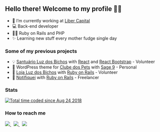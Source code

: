 ## Hello there! Welcome to my profile 👋😁
- 🚀 I’m currently working at [Liber Capital](http://libercapital.com.br/)
- 💻 Back-end developer
- 👨‍💻 Ruby on Rails and PHP
- ✨ Learning new stuff every mother fudge single day

### Some of my previous projects

- 💡 [Santuário Luz dos Bichos](https://luzdosbichos.com.br/) with [React](https://reactjs.org) and [React Bootstrap](https://react-bootstrap.github.io/) - Volunteer
- 🐶 WordPress theme for [Clube dos Pets](https://clubedospets.com.br/) with [Sage 9](https://roots.io/sage/) - Personal
- 🏪 [Loja Luz dos Bichos](https://loja.luzdosbichos.com.br/) with [Ruby on Rails](https://rubyonrails.org/) - Volunteer
- 📣 [Notifiquei](https://app.notifiquei.com/) with [Ruby on Rails](https://rubyonrails.org/) - Freelancer

### Stats

<p align="left">
    <a href="https://wakatime.com/@fe437549-85c1-4381-bec8-5e86dfcdac04"><img src="https://wakatime.com/badge/user/fe437549-85c1-4381-bec8-5e86dfcdac04.svg" alt="Total time coded since Aug 24 2018" /></a>
</p>

### How to reach me

<p align="left">
    <a href="https://www.twitter.com/junnykx" alt="Twitter">
        <img src="https://img.shields.io/badge/Twitter-%231DA1F2?style=flat-square&logo=twitter&logoColor=white"/>
    </a>
    &nbsp;
    <a href="https://www.linkedin.com/in/joseantonnio" alt="Linkedin">
        <img src="https://img.shields.io/badge/LinkedIn-%230e76a8?style=flat-square&logo=linkedin&logoColor=white" />
    </a>
    &nbsp;
    <a href="#" alt="Discord">
        <img src="https://img.shields.io/badge/Zé%234581-%237289DA?style=flat-square&logo=discord&logoColor=white" />
    </a>
</p>
